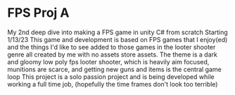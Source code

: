 # FPS Proj A
My 2nd deep dive into making a FPS game in unity C# from scratch
Starting 1/13/23
This game and development is based on FPS games that I enjoy(ed) and the things I'd like to see added to those games in the looter shooter genre all created by me with no assets store assets.
The theme is a dark and gloomy low poly fps looter shooter, which is heavily aim focused, munitions are scarce, and getting new guns and items is the central game loop
This project is a solo passion project and is being developed while working a full time job, (hopefully the time frames don't look too terrible)
